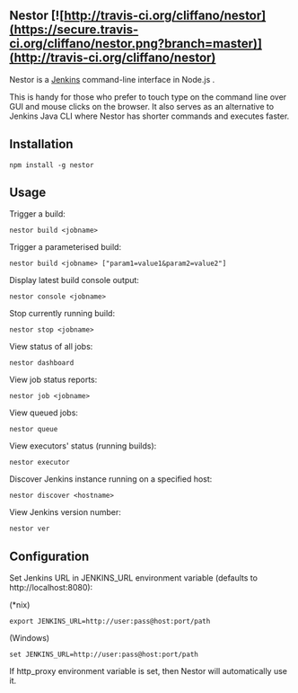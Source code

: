 Nestor [![http://travis-ci.org/cliffano/nestor](https://secure.travis-ci.org/cliffano/nestor.png?branch=master)](http://travis-ci.org/cliffano/nestor)
------

Nestor is a [Jenkins](http://jenkins-ci.org) command-line interface in Node.js .

This is handy for those who prefer to touch type on the command line over GUI and mouse clicks on the browser. It also serves as an alternative to Jenkins Java CLI where Nestor has shorter commands and executes faster.

Installation
------------

    npm install -g nestor

Usage
-----

Trigger a build:

    nestor build <jobname>

Trigger a parameterised build:

    nestor build <jobname> ["param1=value1&param2=value2"]

Display latest build console output:

    nestor console <jobname>

Stop currently running build:

    nestor stop <jobname>

View status of all jobs:

    nestor dashboard

View job status reports:

    nestor job <jobname>

View queued jobs:

    nestor queue

View executors' status (running builds):

    nestor executor
    
Discover Jenkins instance running on a specified host:

    nestor discover <hostname>

View Jenkins version number:

    nestor ver

Configuration
-------------

Set Jenkins URL in JENKINS_URL environment variable (defaults to http://localhost:8080):

(*nix)

    export JENKINS_URL=http://user:pass@host:port/path

(Windows)

    set JENKINS_URL=http://user:pass@host:port/path

If http_proxy environment variable is set, then Nestor will automatically use it.
